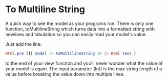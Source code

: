 # To Multiline String
A quick way to see the model as your programs run. There is only one function, toMultilineString which turns data into a formatted string with newlines and tabulation so you can easily read your model's value.

Just add the line:
```Elm
Html.pre [][ model |> toMultilineString 10 |> Html.text ]
```

to the end of your view function and you'll never wonder what the value of your model is again. The input paramater (Int) is the max string length of a value before breaking the value down into multiple lines.
